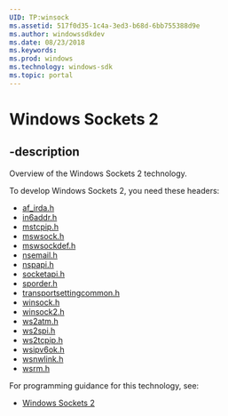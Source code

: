 ```yaml
---
UID: TP:winsock
ms.assetid: 517f0d35-1c4a-3ed3-b68d-6bb755388d9e
ms.author: windowssdkdev
ms.date: 08/23/2018
ms.keywords: 
ms.prod: windows
ms.technology: windows-sdk
ms.topic: portal
---
```


# Windows Sockets 2

## -description

Overview of the Windows Sockets 2 technology.

To develop Windows Sockets 2, you need these headers:

 * [af_irda.h](../af_irda/index.md)
 * [in6addr.h](../in6addr/index.md)
 * [mstcpip.h](../mstcpip/index.md)
 * [mswsock.h](../mswsock/index.md)
 * [mswsockdef.h](../mswsockdef/index.md)
 * [nsemail.h](../nsemail/index.md)
 * [nspapi.h](../nspapi/index.md)
 * [socketapi.h](../socketapi/index.md)
 * [sporder.h](../sporder/index.md)
 * [transportsettingcommon.h](../transportsettingcommon/index.md)
 * [winsock.h](../winsock/index.md)
 * [winsock2.h](../winsock2/index.md)
 * [ws2atm.h](../ws2atm/index.md)
 * [ws2spi.h](../ws2spi/index.md)
 * [ws2tcpip.h](../ws2tcpip/index.md)
 * [wsipv6ok.h](../wsipv6ok/index.md)
 * [wsnwlink.h](../wsnwlink/index.md)
 * [wsrm.h](../wsrm/index.md)

For programming guidance for this technology, see:
* [Windows Sockets 2](/windows/desktop/winsock)

